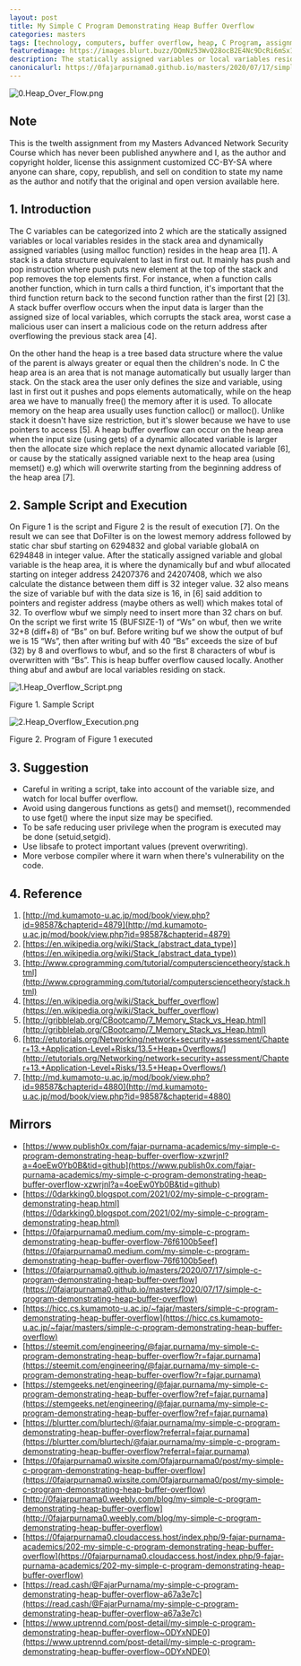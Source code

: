 ```yaml
---
layout: post
title: My Simple C Program Demonstrating Heap Buffer Overflow
categories: masters
tags: [technology, computers, buffer overflow, heap, C Program, assignment]
featuredimage: https://images.blurt.buzz/DQmNz53WvQ28ocB2E4Nc9DcRi6mSx1EZ8BNNMesWvBBh4qc/0.Heap_Over_Flow.png
description: The statically assigned variables or local variables resides in the stack area and dynamically assigned variables resides in the heap area.
canonicalurl: https://0fajarpurnama0.github.io/masters/2020/07/17/simple-c-program-demonstrating-heap-buffer-overflow
---
```

![0.Heap_Over_Flow.png](https://images.blurt.buzz/DQmNz53WvQ28ocB2E4Nc9DcRi6mSx1EZ8BNNMesWvBBh4qc/0.Heap_Over_Flow.png)


## Note

This is the twelth assignment from my Masters Advanced Network Security Course which has never been published anywhere and I, as the author and copyright holder, license this assignment customized CC-BY-SA where anyone can share, copy, republish, and sell on condition to state my name as the author and notify that the original and open version available here.

## 1\. Introduction

The C variables can be categorized into 2 which are the statically assigned variables or local variables resides in the stack area and dynamically assigned variables (using malloc function) resides in the heap area [1]. A stack is a data structure equivalent to last in first out. It mainly has push and pop instruction where push puts new element at the top of the stack and pop removes the top elements first. For instance, when a function calls another function, which in turn calls a third function, it's important that the third function return back to the second function rather than the first [2] [3]. A stack buffer overflow occurs when the input data is larger than the assigned size of local variables, which corrupts the stack area, worst case a malicious user can insert a malicious code on the return address after overflowing the previous stack area [4].

On the other hand the heap is a tree based data structure where the value of the parent is always greater or equal then the children's node. In C the heap area is an area that is not manage automatically but usually larger than stack. On the stack area the user only defines the size and variable, using last in first out it pushes and pops elements automatically, while on the heap area we have to manually free() the memory after it is used. To allocate memory on the heap area usually uses function calloc() or malloc(). Unlike stack it doesn't have size restriction, but it's slower because we have to use pointers to access [5]. A heap buffer overflow can occur on the heap area when the input size (using gets) of a dynamic allocated variable is larger then the allocate size which replace the next dynamic allocated variable [6], or cause by the statically assigned variable next to the heap area (using memset() e.g) which will overwrite starting from the beginning address of the heap area [7].

## 2\. Sample Script and Execution

On Figure 1 is the script and Figure 2 is the result of execution [7]. On the result we can see that DoFilter is on the lowest memory address followed by static char sbuf starting on 6294832 and global variable globalA on 6294848 in integer value. After the statically assigned variable and global variable is the heap area, it is where the dynamically buf and wbuf allocated starting on integer address 24207376 and 24207408, which we also calculate the distance between them diff is 32 integer value. 32 also means the size of variable buf with the data size is 16, in [6] said addition to pointers and register address (maybe others as well) which makes total of 32\. To overflow wbuf we simply need to insert more than 32 chars on buf. On the script we first write 15 (BUFSIZE-1) of “Ws” on wbuf, then we write 32+8 (diff+8) of “Bs” on buf. Before writing buf we show the output of buf we is 15 “Ws”, then after writing buf with 40 “Bs” exceeds the size of buf (32) by 8 and overflows to wbuf, and so the first 8 characters of wbuf is overwritten with “Bs”. This is heap buffer overflow caused locally. Another thing abuf and awbuf are local variables residing on stack.

![1.Heap_Overflow_Script.png](https://images.blurt.buzz/DQmcErmGHfL9EEzVSd312FbmRenZL5wndNjngAgFdEjvZNs/1.Heap_Overflow_Script.png)

Figure 1\. Sample Script

![2.Heap_Overflow_Execution.png](https://images.blurt.buzz/DQmPgWXyxCLBEcTqpXpteX5ZRa5BLhBBMNAJradcPAgxysW/2.Heap_Overflow_Execution.png)

Figure 2\. Program of Figure 1 executed



## 3\. Suggestion

*   Careful in writing a script, take into account of the variable size, and watch for local buffer overflow.
*   Avoid using dangerous functions as gets() and memset(), recommended to use fget() where the input size may be specified.
*   To be safe reducing user privilege when the program is executed may be done (setuid,setgid).
*   Use libsafe to protect important values (prevent overwriting).
*   More verbose compiler where it warn when there's vulnerability on the code.

## 4\. Reference

1.  [http://md.kumamoto-u.ac.jp/mod/book/view.php?id=98587&chapterid=4879](http://md.kumamoto-u.ac.jp/mod/book/view.php?id=98587&chapterid=4879)
2.  [https://en.wikipedia.org/wiki/Stack_(abstract_data_type)](https://en.wikipedia.org/wiki/Stack_(abstract_data_type))
3.  [http://www.cprogramming.com/tutorial/computersciencetheory/stack.html](http://www.cprogramming.com/tutorial/computersciencetheory/stack.html)
4.  [https://en.wikipedia.org/wiki/Stack_buffer_overflow](https://en.wikipedia.org/wiki/Stack_buffer_overflow)
5.  [http://gribblelab.org/CBootcamp/7_Memory_Stack_vs_Heap.html](http://gribblelab.org/CBootcamp/7_Memory_Stack_vs_Heap.html)
6.  [http://etutorials.org/Networking/network+security+assessment/Chapter+13.+Application-Level+Risks/13.5+Heap+Overflows/](http://etutorials.org/Networking/network+security+assessment/Chapter+13.+Application-Level+Risks/13.5+Heap+Overflows/)
7.  [http://md.kumamoto-u.ac.jp/mod/book/view.php?id=98587&chapterid=4880](http://md.kumamoto-u.ac.jp/mod/book/view.php?id=98587&chapterid=4880)

## Mirrors

*   [https://www.publish0x.com/fajar-purnama-academics/my-simple-c-program-demonstrating-heap-buffer-overflow-xzwrjnl?a=4oeEw0Yb0B&tid=github](https://www.publish0x.com/fajar-purnama-academics/my-simple-c-program-demonstrating-heap-buffer-overflow-xzwrjnl?a=4oeEw0Yb0B&tid=github)
*   [https://0darkking0.blogspot.com/2021/02/my-simple-c-program-demonstrating-heap.html](https://0darkking0.blogspot.com/2021/02/my-simple-c-program-demonstrating-heap.html)
*   [https://0fajarpurnama0.medium.com/my-simple-c-program-demonstrating-heap-buffer-overflow-76f6100b5eef](https://0fajarpurnama0.medium.com/my-simple-c-program-demonstrating-heap-buffer-overflow-76f6100b5eef)
*   [https://0fajarpurnama0.github.io/masters/2020/07/17/simple-c-program-demonstrating-heap-buffer-overflow](https://0fajarpurnama0.github.io/masters/2020/07/17/simple-c-program-demonstrating-heap-buffer-overflow)
*   [https://hicc.cs.kumamoto-u.ac.jp/~fajar/masters/simple-c-program-demonstrating-heap-buffer-overflow](https://hicc.cs.kumamoto-u.ac.jp/~fajar/masters/simple-c-program-demonstrating-heap-buffer-overflow)
*   [https://steemit.com/engineering/@fajar.purnama/my-simple-c-program-demonstrating-heap-buffer-overflow?r=fajar.purnama](https://steemit.com/engineering/@fajar.purnama/my-simple-c-program-demonstrating-heap-buffer-overflow?r=fajar.purnama)
*   [https://stemgeeks.net/engineering/@fajar.purnama/my-simple-c-program-demonstrating-heap-buffer-overflow?ref=fajar.purnama](https://stemgeeks.net/engineering/@fajar.purnama/my-simple-c-program-demonstrating-heap-buffer-overflow?ref=fajar.purnama)
*   [https://blurtter.com/blurtech/@fajar.purnama/my-simple-c-program-demonstrating-heap-buffer-overflow?referral=fajar.purnama](https://blurtter.com/blurtech/@fajar.purnama/my-simple-c-program-demonstrating-heap-buffer-overflow?referral=fajar.purnama)
*   [https://0fajarpurnama0.wixsite.com/0fajarpurnama0/post/my-simple-c-program-demonstrating-heap-buffer-overflow](https://0fajarpurnama0.wixsite.com/0fajarpurnama0/post/my-simple-c-program-demonstrating-heap-buffer-overflow)
*   [http://0fajarpurnama0.weebly.com/blog/my-simple-c-program-demonstrating-heap-buffer-overflow](http://0fajarpurnama0.weebly.com/blog/my-simple-c-program-demonstrating-heap-buffer-overflow)
*   [https://0fajarpurnama0.cloudaccess.host/index.php/9-fajar-purnama-academics/202-my-simple-c-program-demonstrating-heap-buffer-overflow](https://0fajarpurnama0.cloudaccess.host/index.php/9-fajar-purnama-academics/202-my-simple-c-program-demonstrating-heap-buffer-overflow)
*   [https://read.cash/@FajarPurnama/my-simple-c-program-demonstrating-heap-buffer-overflow-a67a3e7c](https://read.cash/@FajarPurnama/my-simple-c-program-demonstrating-heap-buffer-overflow-a67a3e7c)
*   [https://www.uptrennd.com/post-detail/my-simple-c-program-demonstrating-heap-buffer-overflow~ODYxNDE0](https://www.uptrennd.com/post-detail/my-simple-c-program-demonstrating-heap-buffer-overflow~ODYxNDE0)